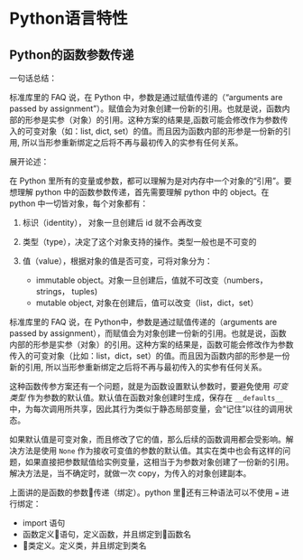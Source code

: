 # Python语言特性

## Python的函数参数传递

一句话总结：

标准库里的 FAQ 说，在 Python 中，参数是通过赋值传递的（“arguments are passed by assignment”）。赋值会为对象创建一份新的引用。也就是说，函数内部的形参是实参（对象）的引用。这种方案的结果是,函数可能会修改作为参数传入的可变对象（如：list, dict, set）的值。而且因为函数内部的形参是一份新的引用, 所以当形参重新绑定之后将不再与最初传入的实参有任何关系。

展开论述：

在 Python 里所有的变量或参数，都可以理解为是对内存中一个对象的“引用”。要想理解 python 中的函数参数传递，首先需要理解 python 中的 object。在 python 中一切皆对象，每个对象都有：

1. 标识（identity）， 对象一旦创建后 id 就不会再改变
2. 类型（type），决定了这个对象支持的操作。类型一般也是不可变的
3. 值（value），根据对象的值是否可变，可将对象分为：

    - immutable object。对象一旦创建后，值就不可改变（numbers，strings， tuples)
    - mutable object, 对象在创建后，值可以改变（list，dict，set）

标准库里的 FAQ 说，在 Python中，参数是通过赋值传递的（arguments are passed by assignment），而赋值会为对象创建一份新的引用。也就是说，函数内部的形参是实参（对象）的引用。这种方案的结果是，函数可能会修改作为参数传入的可变对象（比如：list，dict，set）的值。而且因为函数内部的形参是一份新的引用, 所以当形参重新绑定之后将不再与最初传入的实参有任何关系。

这种函数传参方案还有一个问题，就是为函数设置默认参数时，要避免使用 _可变类型_ 作为参数的默认值。默认值在函数对象创建时生成，保存在 `__defaults__` 中，为每次调用所共享，因此其行为类似于静态局部变量，会“记住”以往的调用状态。

如果默认值是可变对象，而且修改了它的值，那么后续的函数调用都会受影响。解决方法是使用 `None` 作为接收可变值的参数的默认值。其实在类中也会有这样的问题，如果直接把参数赋值给实例变量，这相当于为参数对象创建了一份新的引用。解决方法是，当不确定时，就做一次 copy，为传入的对象创建副本。

上面讲的是函数的参数传递（绑定）。python 里还有三种语法可以不使用 `=` 进行绑定：

- import 语句
- 函数定义语句，定义函数，并且绑定到函数名
- 类定义。定义类，并且绑定到类名
